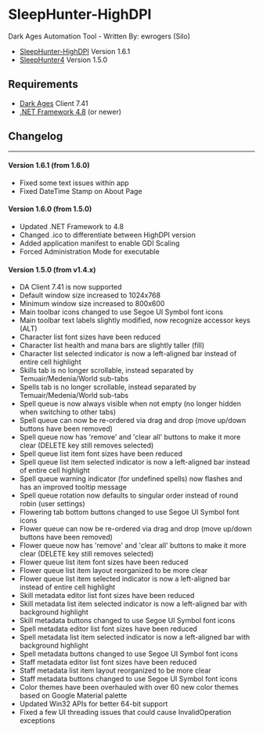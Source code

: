 # SleepHunter-HighDPI
Dark Ages Automation Tool - Written By: ewrogers (Silo)
- [SleepHunter-HighDPI](https://www.thebucknetwork.com/Content/ZGameBuilds/SleepHunter.exe) Version 1.6.1
- [SleepHunter4](https://github.com/ewrogers/SleepHunter4) Version 1.5.0

## Requirements
- [Dark Ages](http://www.darkages.com) Client 7.41
- [.NET Framework 4.8](https://dotnet.microsoft.com/download/dotnet-framework/thank-you/net48-web-installer) (or newer)

## Changelog
-----------------
#### Version 1.6.1 (from 1.6.0)
- Fixed some text issues within app
- Fixed DateTime Stamp on About Page

#### Version 1.6.0 (from 1.5.0)
- Updated .NET Framework to 4.8
- Changed .ico to differentiate between HighDPI version
- Added application manifest to enable GDI Scaling
- Forced Administration Mode for executable

#### Version 1.5.0 (from v1.4.x)
- DA Client 7.41 is now supported
- Default window size increased to 1024x768
- Minimum window size increased to 800x600
- Main toolbar icons changed to use Segoe UI Symbol font icons
- Main toolbar text labels slightly modified, now recognize accessor keys (ALT)
- Character list font sizes have been reduced
- Character list health and mana bars are slightly taller (fill)
- Character list selected indicator is now a left-aligned bar instead of entire cell highlight
- Skills tab is no longer scrollable, instead separated by Temuair/Medenia/World sub-tabs
- Spells tab is no longer scrollable, instead separated by Temuair/Medenia/World sub-tabs
- Spell queue is now always visible when not empty (no longer hidden when switching to other tabs)
- Spell queue can now be re-ordered via drag and drop (move up/down buttons have been removed)
- Spell queue now has 'remove' and 'clear all' buttons to make it more clear (DELETE key still removes selected)
- Spell queue list item font sizes have been reduced
- Spell queue list item selected indicator is now a left-aligned bar instead of entire cell highlight
- Spell queue warning indicator (for undefined spells) now flashes and has an improved tooltip message
- Spell queue rotation now defaults to singular order instead of round robin (user settings)
- Flowering tab bottom buttons changed to use Segoe UI Symbol font icons
- Flower queue can now be re-ordered via drag and drop (move up/down buttons have been removed)
- Flower queue now has 'remove' and 'clear all' buttons to make it more clear (DELETE key still removes selected)
- Flower queue list item font sizes have been reduced
- Flower queue list item layout reorganized to be more clear
- Flower queue list item selected indicator is now a left-aligned bar instead of entire cell highlight 
- Skill metadata editor list font sizes have been reduced
- Skill metadata list item selected indicator is now a left-aligned bar with background highlight
- Skill metadata buttons changed to use Segoe UI Symbol font icons
- Spell metadata editor list font sizes have been reduced
- Spell metadata list item selected indicator is now a left-aligned bar with background highlight
- Spell metadata buttons changed to use Segoe UI Symbol font icons
- Staff metadata editor list font sizes have been reduced
- Staff metadata list item layout reorganized to be more clear
- Staff metadata buttons changed to use Segoe UI Symbol font icons
- Color themes have been overhauled with over 60 new color themes based on Google Material palette
- Updated Win32 APIs for better 64-bit support
- Fixed a few UI threading issues that could cause InvalidOperation exceptions
